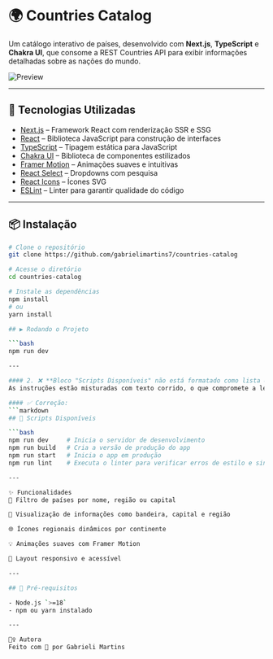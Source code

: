 # 🌍 Countries Catalog

Um catálogo interativo de países, desenvolvido com **Next.js**, **TypeScript** e **Chakra UI**, que consome a REST Countries API para exibir informações detalhadas sobre as nações do mundo.

![Preview](https://via.placeholder.com/800x400?text=Preview+da+aplica%C3%A7%C3%A3o)

---

## 🚀 Tecnologias Utilizadas

- [Next.js](https://nextjs.org/) – Framework React com renderização SSR e SSG  
- [React](https://react.dev/) – Biblioteca JavaScript para construção de interfaces  
- [TypeScript](https://www.typescriptlang.org/) – Tipagem estática para JavaScript  
- [Chakra UI](https://chakra-ui.com/) – Biblioteca de componentes estilizados  
- [Framer Motion](https://www.framer.com/motion/) – Animações suaves e intuitivas  
- [React Select](https://react-select.com/home) – Dropdowns com pesquisa  
- [React Icons](https://react-icons.github.io/react-icons/) – Ícones SVG  
- [ESLint](https://eslint.org/) – Linter para garantir qualidade do código  

---

## 📦 Instalação

```bash
# Clone o repositório
git clone https://github.com/gabrielimartins7/countries-catalog

# Acesse o diretório
cd countries-catalog

# Instale as dependências
npm install
# ou
yarn install

## ▶️ Rodando o Projeto

```bash
npm run dev

---

#### 2. ❌ **Bloco "Scripts Disponíveis" não está formatado como lista ou código**
As instruções estão misturadas com texto corrido, o que compromete a legibilidade.

#### ✅ Correção:
```markdown
## 🧪 Scripts Disponíveis

```bash
npm run dev     # Inicia o servidor de desenvolvimento
npm run build   # Cria a versão de produção do app
npm run start   # Inicia o app em produção
npm run lint    # Executa o linter para verificar erros de estilo e sintaxe

---

✨ Funcionalidades
🔎 Filtro de países por nome, região ou capital

📍 Visualização de informações como bandeira, capital e região

🌐 Ícones regionais dinâmicos por continente

💡 Animações suaves com Framer Motion

📱 Layout responsivo e acessível

---

## 📌 Pré-requisitos

- Node.js `>=18`
- npm ou yarn instalado

---

🙋‍♀️ Autora
Feito com 💜 por Gabrieli Martins

